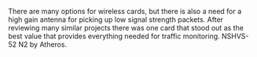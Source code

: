 There are many options for wireless cards, but there is also a need for a high gain antenna for picking up low signal strength packets. After reviewing many similar projects there was one card that stood out as the best value that provides everything needed for traffic monitoring. NSHVS-52 N2 by Atheros.
